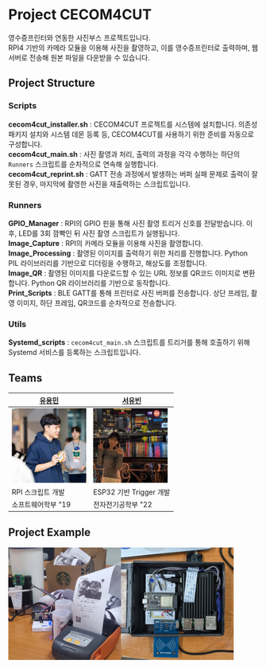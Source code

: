 # Project CECOM4CUT

영수증프린터와 연동한 사진부스 프로젝트입니다.<br/>
RPI4 기반의 카메라 모듈을 이용해 사진을 촬영하고, 이를 영수증프린터로 출력하며, 웹서버로 전송해 원본 파일을 다운받을 수 있습니다.

## Project Structure
### Scripts
__cecom4cut_installer.sh__ : CECOM4CUT 프로젝트를 시스템에 설치합니다. 의존성 패키지 설치와 시스템 데몬 등록 등, CECOM4CUT를 사용하기 위한 준비를 자동으로 구성합니다.<br/>
__cecom4cut_main.sh__ : 사진 촬영과 처리, 출력의 과정을 각각 수행하는 하단의 `Runners` 스크립트를 순차적으로 연속해 실행합니다.<br/>
__cecom4cut_reprint.sh__ : GATT 전송 과정에서 발생하는 버퍼 실패 문제로 출력이 잘못된 경우, 마지막에 촬영한 사진을 재출력하는 스크립트입니다.<br/>

### Runners
__GPIO_Manager__ : RPI의 GPIO 핀을 통해 사진 촬영 트리거 신호를 전달받습니다. 이후, LED를 3회 깜빡인 뒤 사진 촬영 스크립트가 실행됩니다.<br/>
__Image_Capture__ : RPI의 카메라 모듈을 이용해 사진을 촬영합니다.<br/>
__Image_Processing__ : 촬영된 이미지를 출력하기 위한 처리를 진행합니다. Python PIL 라이브러리를 기반으로 디더링을 수행하고, 해상도를 조정합니다.<br/>
__Image_QR__ : 촬영된 이미지를 다운로드할 수 있는 URL 정보를 QR코드 이미지로 변환합니다. Python QR 라이브러리를 기반으로 동작합니다.<br/>
__Print_Scripts__ : BLE GATT를 통해 프린터로 사진 버퍼를 전송합니다. 상단 프레임, 촬영 이미지, 하단 프레임, QR코드를 순차적으로 전송합니다.<br/>

### Utils
__Systemd_scripts__ : `cecom4cut_main.sh` 스크립트를 트리거를 통해 호출하기 위해 Systemd 서비스를 등록하는 스크립트입니다.

## Teams

| [유용민](https://github.com/yymin1022) | [서유빈](https://github.com/viiniu) |
| --- | --- |
| <img src="resources/profile_yymin1022.png" width="150" /> | <img src="resources/profile_viiniu.png" width="150" /> |
| RPI 스크립트 개발 | ESP32 기반 Trigger 개발 |
| 소프트웨어학부 "19 | 전자전기공학부 "22 |

## Project Example

<div style="display: flex; flex-direction: row;">
  <img src="resources/cecom4cut_example.jpg" width=45%"></img>
  <img src="resources/cecom4cut_device.jpg" width=45%"></img>
</div>
